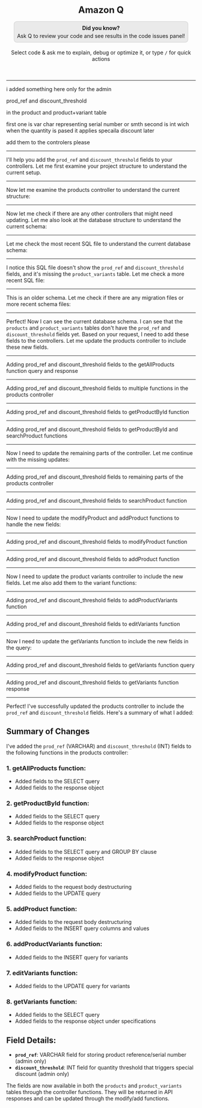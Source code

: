 <div style="display: flex; flex-direction: column; align-items: center; justify-content: center; text-align: center; padding: 200px 0 20px 0;">

<div style="font-size: 24px; margin-bottom: 12px;"><strong>Amazon Q</strong></div>
<div style="background: rgba(128, 128, 128, 0.15); border: 1px solid rgba(128, 128, 128, 0.25); border-radius: 8px; padding: 8px; margin: 4px 0; text-align: center;">
<div style="font-size: 14px; margin-bottom: 4px;"><strong>Did you know?</strong></div>
<div>Ask Q to review your code and see results in the code issues panel!</div>
</div>

Select code & ask me to explain, debug or optimize it, or type `/` for quick actions

</div>

---

i added something here only for the admin 

prod_ref
and 
discount_threshold


in the product and product+variant table 

first one is var char representing serial number or smth 
second is int wich when the quantity is pased it applies specaila discount later 

add them to the controlers please

---

I'll help you add the `prod_ref` and `discount_threshold` fields to your controllers. Let me first examine your project structure to understand the current setup.

---

Now let me examine the products controller to understand the current structure:

---

Now let me check if there are any other controllers that might need updating. Let me also look at the database structure to understand the current schema:

---

Let me check the most recent SQL file to understand the current database schema:

---

I notice this SQL file doesn't show the `prod_ref` and `discount_threshold` fields, and it's missing the `product_variants` table. Let me check a more recent SQL file:

---

This is an older schema. Let me check if there are any migration files or more recent schema files:

---

Perfect! Now I can see the current database schema. I can see that the `products` and `product_variants` tables don't have the `prod_ref` and `discount_threshold` fields yet. Based on your request, I need to add these fields to the controllers. Let me update the products controller to include these new fields.

---

Adding prod_ref and discount_threshold fields to the getAllProducts function query and response

---

Adding prod_ref and discount_threshold fields to multiple functions in the products controller

---

Adding prod_ref and discount_threshold fields to getProductById function

---

Adding prod_ref and discount_threshold fields to getProductById and searchProduct functions

---

Now I need to update the remaining parts of the controller. Let me continue with the missing updates:

---

Adding prod_ref and discount_threshold fields to remaining parts of the products controller

---

Adding prod_ref and discount_threshold fields to searchProduct function

---

Now I need to update the modifyProduct and addProduct functions to handle the new fields:

---

Adding prod_ref and discount_threshold fields to modifyProduct function

---

Adding prod_ref and discount_threshold fields to addProduct function

---

Now I need to update the product variants controller to include the new fields. Let me also add them to the variant functions:

---

Adding prod_ref and discount_threshold fields to addProductVariants function

---

Adding prod_ref and discount_threshold fields to editVariants function

---

Now I need to update the getVariants function to include the new fields in the query:

---

Adding prod_ref and discount_threshold fields to getVariants function query

---

Adding prod_ref and discount_threshold fields to getVariants function response

---



Perfect! I've successfully updated the products controller to include the `prod_ref` and `discount_threshold` fields. Here's a summary of what I added:

## Summary of Changes

I've added the `prod_ref` (VARCHAR) and `discount_threshold` (INT) fields to the following functions in the products controller:

### 1. **getAllProducts** function:
- Added fields to the SELECT query
- Added fields to the response object

### 2. **getProductById** function:
- Added fields to the SELECT query
- Added fields to the response object

### 3. **searchProduct** function:
- Added fields to the SELECT query and GROUP BY clause
- Added fields to the response object

### 4. **modifyProduct** function:
- Added fields to the request body destructuring
- Added fields to the UPDATE query

### 5. **addProduct** function:
- Added fields to the request body destructuring
- Added fields to the INSERT query columns and values

### 6. **addProductVariants** function:
- Added fields to the INSERT query for variants

### 7. **editVariants** function:
- Added fields to the UPDATE query for variants

### 8. **getVariants** function:
- Added fields to the SELECT query
- Added fields to the response object under specifications

## Field Details:
- **`prod_ref`**: VARCHAR field for storing product reference/serial number (admin only)
- **`discount_threshold`**: INT field for quantity threshold that triggers special discount (admin only)

The fields are now available in both the `products` and `product_variants` tables through the controller functions. They will be returned in API responses and can be updated through the modify/add functions.